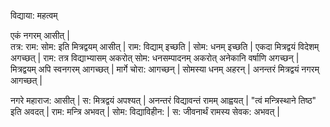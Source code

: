विद्याया: महत्वम् 

एकं नगरम् आसीत् |  
तत्र: राम: सोम: इति मित्रद्वयम् आसीत् |
राम: विद्याम् इच्छति |
सोम: धनम् इच्छति |
एकदा मित्रद्वयं विदेशम् अगच्छत् |
राम: तत्र विद्याभ्यासम् अकरोत् सोम: धनसम्पादनम् अकरोत् 
अनेकानि वर्षाणि अगच्छन् |
मित्रद्वयम् अपि स्वनगरम् आगच्छत् |
मार्गे चोरा: आगच्छन् |
सोमस्या धनम् अहरन् |
अनन्तरं मित्रद्वयं नगरम् आगच्छत् |

नगरे महाराज: आसीत् |
स: मित्रद्वयं अपश्यत् |
अनन्तरं विद्यावन्तं रामम् आह्वयत् |
"त्वं मन्त्रिस्थाने तिष्ठ" इति अवदत् |
राम: मन्त्रि अभवत् |
सोम: विद्याविहीन: |
स: जीवनार्थं रामस्य सेवक: अभवत् |